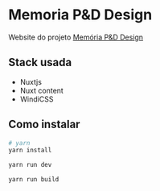 # Memoria P&D Design

Website do projeto [Memória P&D Design](https://www.instagram.com/memoriapeddesign/)

## Stack usada

- Nuxtjs
- Nuxt content
- WindiCSS

## Como instalar

```bash
# yarn
yarn install

yarn run dev

yarn run build
```
